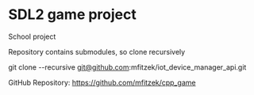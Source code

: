 # SDL2 game project

School project


Repository contains submodules, so clone recursively

  git clone --recursive git@github.com:mfitzek/iot_device_manager_api.git
  
GitHub Repository: https://github.com/mfitzek/cpp_game
